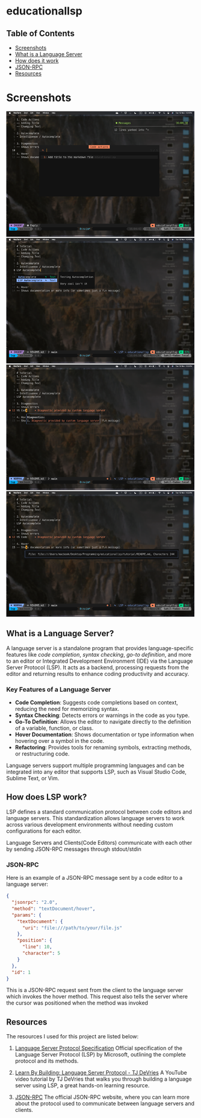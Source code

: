 # educationallsp

## Table of Contents
- [Screenshots](#screenshots)
- [What is a Language Server](#what-is-a-language-server)
- [How does it work](#how-does-lsp-work)
- [JSON-RPC](#json-rpc)
- [Resources](#resources)

# Screenshots
<img src="1.png" alt="Code Actions" width="500" height="333"></img>
<img src="2.png" alt="Auto-Completion" width="500" height="333"></img>
<img src="3.png" alt="Diagnostics" width="500" height="333"></img>
<img src="4.png" alt="Hover" width="500" height="333"></img>

## What is a Language Server?
A language server is a standalone program that provides language-specific features like *code completion*, *syntax checking*, *go-to definition*, and more to an editor or Integrated Development Environment (IDE) via the Language Server Protocol (LSP). It acts as a backend, processing requests from the editor and returning results to enhance coding productivity and accuracy.

### Key Features of a Language Server
- **Code Completion**: Suggests code completions based on context, reducing the need for memorizing syntax.
- **Syntax Checking**: Detects errors or warnings in the code as you type.
- **Go-To Definition**: Allows the editor to navigate directly to the definition of a variable, function, or class.
- **Hover Documentation**: Shows documentation or type information when hovering over a symbol in the code.
- **Refactoring**: Provides tools for renaming symbols, extracting methods, or restructuring code.

Language servers support multiple programming languages and can be integrated into any editor that supports LSP, such as Visual Studio Code, Sublime Text, or Vim.

## How does LSP work?
LSP defines a standard communication protocol between code editors and language servers. This standardization allows language servers to work across various development environments without needing custom configurations for each editor.

Language Servers and Clients(Code Editors) communicate with each other by sending JSON-RPC messages through stdout/stdin

### JSON-RPC
Here is an example of a JSON-RPC message sent by a code editor to a language server:

```json
{
  "jsonrpc": "2.0",
  "method": "textDocument/hover",
  "params": {
    "textDocument": {
      "uri": "file:///path/to/your/file.js"
    },
    "position": {
      "line": 10,
      "character": 5
    }
  },
  "id": 1
}
```
This is a JSON-RPC request sent from the client to the language server which invokes the hover method. This request also tells the server where the cursor was positioned when the method was invoked

## Resources
The resources I used for this project are listed below:
1. [Language Server Protocol Specification](https://microsoft.github.io/language-server-protocol/specifications/lsp/3.17/specification/)
Official specification of the Language Server Protocol (LSP) by Microsoft, outlining the complete protocol and its methods.

2. [Learn By Building: Language Server Protocol - TJ DeVries](https://www.youtube.com/watch?v=YsdlcQoHqPY&t=2s)
A YouTube video tutorial by TJ DeVries that walks you through building a language server using LSP, a great hands-on learning resource.

3. [JSON-RPC](https://www.jsonrpc.org/)
The official JSON-RPC website, where you can learn more about the protocol used to communicate between language servers and clients.


